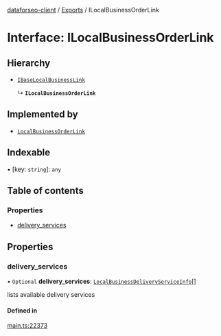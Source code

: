 [dataforseo-client](../README.md) / [Exports](../modules.md) / ILocalBusinessOrderLink

# Interface: ILocalBusinessOrderLink

## Hierarchy

- [`IBaseLocalBusinessLink`](IBaseLocalBusinessLink.md)

  ↳ **`ILocalBusinessOrderLink`**

## Implemented by

- [`LocalBusinessOrderLink`](../classes/LocalBusinessOrderLink.md)

## Indexable

▪ [key: `string`]: `any`

## Table of contents

### Properties

- [delivery\_services](ILocalBusinessOrderLink.md#delivery_services)

## Properties

### delivery\_services

• `Optional` **delivery\_services**: [`LocalBusinessDeliveryServiceInfo`](../classes/LocalBusinessDeliveryServiceInfo.md)[]

lists available delivery services

#### Defined in

[main.ts:22373](https://github.com/dataforseo/TypeScriptClient/blob/7ca1aa4/main.ts#L22373)
